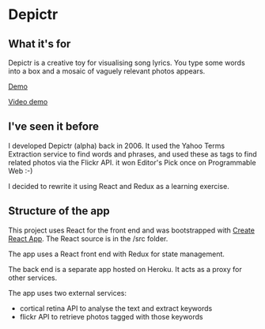 # Depictr

## What it's for

Depictr is a creative toy for visualising song lyrics. You type some words into a box and a mosaic of vaguely relevant photos appears.

[Demo](https://mcharper.github.io/depictr/)

[Video demo](https://www.useloom.com/share/fe565eddb4f047f09bdc85422a7af2a3)

## I've seen it before

I developed Depictr (alpha) back in 2006. It used the Yahoo Terms Extraction service to find words and phrases, 
and used these as tags to find related photos via the Flickr API. it won Editor's Pick once on Programmable Web :-)

I decided to rewrite it using React and Redux as a learning exercise.

## Structure of the app

This project uses React for the front end and was bootstrapped with [Create React App](https://github.com/facebookincubator/create-react-app).
The React source is in the /src folder.

The app uses a React front end with Redux for state management.

The back end is a separate app hosted on Heroku. It acts as a proxy for other services.

The app uses two external services:
- cortical retina API to analyse the text and extract keywords
- flickr API to retrieve photos tagged with those keywords
